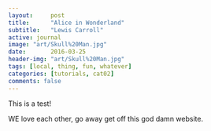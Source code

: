```yaml
---
layout:     post
title:      "Alice in Wonderland"
subtitle:   "Lewis Carroll"
active: journal
image: "art/Skull%20Man.jpg"
date:       2016-03-25
header-img: "art/Skull%20Man.jpg"
tags: [local, thing, fun, whatever]
categories: [tutorials, cat02]
comments: false
---
```

This is a test!

WE love each other, go away get off this god damn website. 
